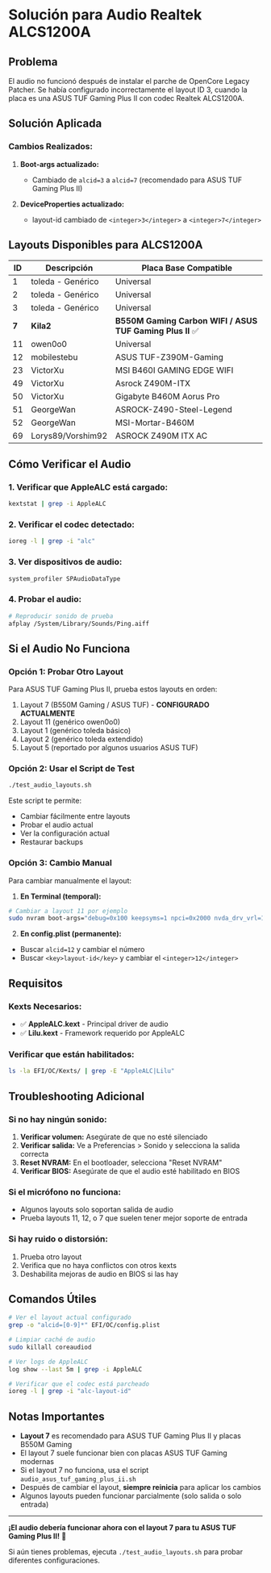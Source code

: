 # Solución para Audio Realtek ALCS1200A

## Problema
El audio no funcionó después de instalar el parche de OpenCore Legacy Patcher. Se había configurado incorrectamente el layout ID 3, cuando la placa es una ASUS TUF Gaming Plus II con codec Realtek ALCS1200A.

## Solución Aplicada

### Cambios Realizados:

1. **Boot-args actualizado:**
   - Cambiado de `alcid=3` a `alcid=7` (recomendado para ASUS TUF Gaming Plus II)

2. **DeviceProperties actualizado:**
   - layout-id cambiado de `<integer>3</integer>` a `<integer>7</integer>`

## Layouts Disponibles para ALCS1200A

| ID | Descripción | Placa Base Compatible |
|----|-------------|----------------------|
| 1  | toleda - Genérico | Universal |
| 2  | toleda - Genérico | Universal |
| 3  | toleda - Genérico | Universal |
| **7**  | **Kila2** | **B550M Gaming Carbon WIFI / ASUS TUF Gaming Plus II** ✅ |
| 11 | owen0o0 | Universal |
| 12 | mobilestebu | ASUS TUF-Z390M-Gaming |
| 23 | VictorXu | MSI B460I GAMING EDGE WIFI |
| 49 | VictorXu | Asrock Z490M-ITX |
| 50 | VictorXu | Gigabyte B460M Aorus Pro |
| 51 | GeorgeWan | ASROCK-Z490-Steel-Legend |
| 52 | GeorgeWan | MSI-Mortar-B460M |
| 69 | Lorys89/Vorshim92 | ASROCK Z490M ITX AC |

## Cómo Verificar el Audio

### 1. Verificar que AppleALC está cargado:
```bash
kextstat | grep -i AppleALC
```

### 2. Verificar el codec detectado:
```bash
ioreg -l | grep -i "alc"
```

### 3. Ver dispositivos de audio:
```bash
system_profiler SPAudioDataType
```

### 4. Probar el audio:
```bash
# Reproducir sonido de prueba
afplay /System/Library/Sounds/Ping.aiff
```

## Si el Audio No Funciona

### Opción 1: Probar Otro Layout
Para ASUS TUF Gaming Plus II, prueba estos layouts en orden:
1. Layout 7 (B550M Gaming / ASUS TUF) - **CONFIGURADO ACTUALMENTE**
2. Layout 11 (genérico owen0o0)
3. Layout 1 (genérico toleda básico)
4. Layout 2 (genérico toleda extendido)
5. Layout 5 (reportado por algunos usuarios ASUS TUF)

### Opción 2: Usar el Script de Test
```bash
./test_audio_layouts.sh
```
Este script te permite:
- Cambiar fácilmente entre layouts
- Probar el audio actual
- Ver la configuración actual
- Restaurar backups

### Opción 3: Cambio Manual
Para cambiar manualmente el layout:

1. **En Terminal (temporal):**
```bash
# Cambiar a layout 11 por ejemplo
sudo nvram boot-args="debug=0x100 keepsyms=1 npci=0x2000 nvda_drv_vrl=1 ngfxcompat=1 ngfxgl=1 amfi_get_out_of_my_way=1 alcid=11 -allow-root -nvda_drv=1 -v -no_compat_check agdpmod=pikera -disablegfxfirmware"
```

2. **En config.plist (permanente):**
- Buscar `alcid=12` y cambiar el número
- Buscar `<key>layout-id</key>` y cambiar el `<integer>12</integer>`

## Requisitos

### Kexts Necesarios:
- ✅ **AppleALC.kext** - Principal driver de audio
- ✅ **Lilu.kext** - Framework requerido por AppleALC

### Verificar que están habilitados:
```bash
ls -la EFI/OC/Kexts/ | grep -E "AppleALC|Lilu"
```

## Troubleshooting Adicional

### Si no hay ningún sonido:
1. **Verificar volumen:** Asegúrate de que no esté silenciado
2. **Verificar salida:** Ve a Preferencias > Sonido y selecciona la salida correcta
3. **Reset NVRAM:** En el bootloader, selecciona "Reset NVRAM"
4. **Verificar BIOS:** Asegúrate de que el audio esté habilitado en BIOS

### Si el micrófono no funciona:
- Algunos layouts solo soportan salida de audio
- Prueba layouts 11, 12, o 7 que suelen tener mejor soporte de entrada

### Si hay ruido o distorsión:
1. Prueba otro layout
2. Verifica que no haya conflictos con otros kexts
3. Deshabilita mejoras de audio en BIOS si las hay

## Comandos Útiles

```bash
# Ver el layout actual configurado
grep -o "alcid=[0-9]*" EFI/OC/config.plist

# Limpiar caché de audio
sudo killall coreaudiod

# Ver logs de AppleALC
log show --last 5m | grep -i AppleALC

# Verificar que el codec está parcheado
ioreg -l | grep -i "alc-layout-id"
```

## Notas Importantes

- **Layout 7** es recomendado para ASUS TUF Gaming Plus II y placas B550M Gaming
- El layout 7 suele funcionar bien con placas ASUS TUF Gaming modernas
- Si el layout 7 no funciona, usa el script `audio_asus_tuf_gaming_plus_ii.sh`
- Después de cambiar el layout, **siempre reinicia** para aplicar los cambios
- Algunos layouts pueden funcionar parcialmente (solo salida o solo entrada)

---

**¡El audio debería funcionar ahora con el layout 7 para tu ASUS TUF Gaming Plus II!** 🎵

Si aún tienes problemas, ejecuta `./test_audio_layouts.sh` para probar diferentes configuraciones.